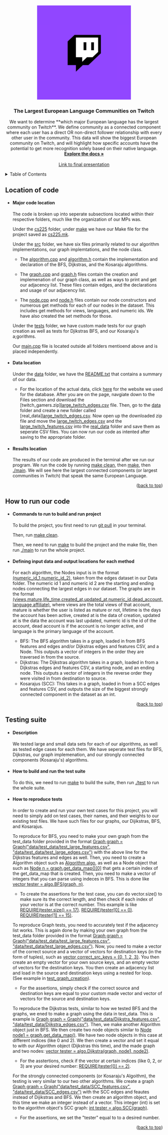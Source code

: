<div id="top"></div>

<!-- PROJECT LOGO -->
<br />
<div align="center">
  <a href="http://snap.stanford.edu/data/twitch_gamers.html">
    <img src="twitch.png" alt="Logo" width="300" height="300">
  </a>

<h3 align="center">The Largest European Language Communities on Twitch</h3>

  <p align="center">
    We want to determine **which major European language has the largest community on Twitch**. We define community as a connected component where each user has a direct OR non-direct follower relationship with every other user in the community. This data will show the biggest European community on Twitch, and will highlight how specific accounts have the potential to get more recognition solely based on their native language. 
    <br />
    <a href="https://github-dev.cs.illinois.edu/cs225-fa21/snmehta2-athev2-dhanker2-farazms2/tree/master/md_files_and_misc_documents"><strong>Explore the docs »</strong></a>
    <br />
    <br />
    <a href="https://www.youtube.com/watch?v=kpTG84i-u50">Link to final presentation</a>
  </p>
</div>



<!-- TABLE OF CONTENTS -->
<details>
  <summary>Table of Contents</summary>
  <ol>
    <li>
      <a href="#linkage-and-location">Location of code</a>
      <ul>
        <li><a>Major Code</a></li>
        <li><a>Data</a></li>
        <li><a>Results</a></li>
      </ul>
    </li>
    <li>
      <a href="#how-to-run-our-code">How to run our code</a>
      <ul>
        <li><a>Commands to run the assignments</a></li>
        <li><a>Selecting input/output locations</a></li>
      </ul>
    </li>
    <li>
      <a href="#testing-suite">Testing Suite</a>
      <ul>
        <li><a>Description</a></li>
        <li><a>How to build and run the test suite</a></li>
        <li><a>How to reproduce tests</a></li>
      </ul>
    </li>
  </ol>
</details>



<!-- Location of our code -->
## Location of code
* #### Major code location
  The code is broken up into seperate subsections located within their respective folders, much like the organization of our MPs was.

  Under the [cs225](#heading-1 "Goto heading-1") folder, under [make](#heading-1 "Goto heading-1") we have our Make file for the project saved as [cs225.mk](#heading-1 "Goto heading-1").

  Under the [src](#heading-1 "Goto heading-1") folder, we have six files primarily related to our algorithm implementations, our graph implemtations, and the node class. 

    * The [algorithm.cpp](#heading-1 "Goto heading-1") and [algorithm.h](#heading-1 "Goto heading-1") contain the implementation and declaration of the BFS, Dijkstras, and the Kosaraju algorithms. 

    * The [graph.cpp](#heading-1 "Goto heading-1") and [graph.h](#heading-1 "Goto heading-1") files contain the creation and implemenation of our graph class, as well as ways to print and get our adjacency list. These files contain edges, and the declarations and usage of our adjacency list.

    * The [node.cpp](#heading-1 "Goto heading-1") and [node.h](#heading-1 "Goto heading-1") files contain our node constructors and numerous get methods for each of our nodes in the dataset. This includes get methods for views, languages, and numeric ids. We have also created the set methods for those. 

  Under the [tests](#heading-1 "Goto heading-1") folder, we have custom made tests for our graph creation as well as tests for Djikstras BFS, and our Kosaraju's a;gorithms. 

  Our [main.cpp](#heading-1 "Goto heading-1") file is located outside all folders mentioend above and is placed independently. 


  
  
* #### Data location
  Under the [data](#heading-1 "Goto heading-1") folder, we have the [README.txt](#heading-1 "Goto heading-1") that contains a summary of our data. 
    * For the location of the actual data, click [here](http://snap.stanford.edu/data/twitch_gamers.html) for the website we used for the database. After you are on the page, navgiate down to the Files section and download the [twitch_gamers.zip][large_twitch_edges.csv](#heading-1 "Goto heading-1") file. Then, go to the [data](#heading-1 "Goto heading-1") folder and create a new folder called [real_data][large_twitch_edges.csv](#heading-1 "Goto heading-1").  Now open up the downloaded zip file and move the [large_twitch_edges.csv](#heading-1 "Goto heading-1") and the [large_twitch_features.csv](#heading-1 "Goto heading-1") into the [real_data](#heading-1 "Goto heading-1") folder and save them as seperate CSV files. You can now run our code as intented after saving to the appropriate folder. 




* #### Results location
  The results of our code are produced in the terminal after we run our program. We run the code by running [make clean](#heading-1 "Goto heading-1"), then [make](#heading-1 "Goto heading-1"), then [./main](#heading-1 "Goto heading-1"). We will see here the largest connected components (or largest communities in Twitch) that speak the same European Language. 



<p align="right">(<a href="#top">back to top</a>)</p>



<!-- How to run our code -->
## How to run our code
* #### Commands to run to build and run project
  To build the project, you first need to run [git pull](#heading-1 "Goto heading-1") in your terminal. 

  Then, run [make clean](#heading-1 "Goto heading-1").

  Then, we need to run [make](#heading-1 "Goto heading-1") to build the project and the make file, then run [./main](#heading-1 "Goto heading-1") to run the whole project.




* #### Defining input data and output locations for each method
  For each algorithm, the Nodes input is in the format [(numeric_id_1,numeric_id_2)](#heading-1 "Goto heading-1"), taken from the edges dataset in our Data folder. The numeric id 1 and numeric id 2 are the starting and ending nodes connecting the largest edges in our dataset. The graphs are in the format  [(views,mature,life_time,created_at,updated_at,numeric_id,dead_account,language,affiliate)](#heading-1 "Goto heading-1"), where views are the total views of that account, mature is whether the user is listed as mature or not, lifetime is the days the account has been active, created at is the data of creation, updated at is the data the account was last updated, numeric id is the id of the account, dead account is if the account is no longer active, and language is the primary language of the account. 


  
  *  BFS: The BFS algorithm takes in a graph, loaded in from BFS features and edges and/or Dijkstras edges and features CSV, and a Node. This outputs a vector of integers in the order they are traversed in from the source.
  *  Dijkstras: The Dijkstras algorithm takes in a graph, loaded in from a Dijkstras edges and features CSV, a starting node, and an ending node. This outputs a vector of integers in the reverse order they were visited in from destination to source.
  *  Kosarajus (SCC): This takes in a graph, loaded in from a SCC edges and features CSV, and outputs the size of the biggest strongly connected component in the dataset as an int. 

<p align="right">(<a href="#top">back to top</a>)</p>

<!-- Testing suite -->
## Testing suite
* #### Description
  We tested large and small data sets for each of our algorithms, as well as tested edge cases for each them. We have seperate test files for BFS, Dijkstras, our graph implemenation, and our strongly connected components (Kosaraju's) algorithms. 


* #### How to build and run the test suite
  To do this, we need to run [make](#heading-1 "Goto heading-1") to build the suite, then run [./test](#heading-1 "Goto heading-1") to run the whole suite.

* #### How to reproduce tests 
  In order to create and run your own test cases for this project, you will need to simply add on test cases, their names, and their weights to our existing test files. We have such files for our graphs, our Dijikstras, BFS, and Kosarajus. 

  To reproduce for BFS, you need to make your own graph from the test_data folder provided in the format 
  [Graph graph = Graph("data/test_data/test_large_features.csv", "data/test_data/test_large_edges.csv")](#heading-1 "Goto heading-1") with the above line for the Dijkstras features and edges as well. Then, you need to create a Algorithm object such as [Algorithm algo](#heading-1 "Goto heading-1" ), as well as a Node object that such as [Node n = graph.get_data_map()[0]](#heading-1 "Goto heading-1" ) that gets a certain index of the get_data_map that is created. Then, you need to make a vector of integers that you can parse using indeces in BFS. This is done like [vector<int> tester = algo.BFS(graph, n)](#heading-1 "Goto heading-1"). 

  * To create the assertions for the test case, you can do vector.size() to make sure its the correct length, and then check if each index of your vector is at the correct number. This example is like 
  [REQUIRE(tester.size() == 17)](#heading-1 "Goto heading-1").
  [REQUIRE(tester[0] == 0)](#heading-1 "Goto heading-1").
  [REQUIRE(tester[1] == 15)](#heading-1 "Goto heading-1"). 

  To reproduce Graph tests, you need to accurately test if the adjacency list works. This is again done by making your own graph from the test_data folder provided in the format 
  [Graph graph = Graph("data/test_data/test_large_features.csv", "data/test_data/test_large_edges.csv")](#heading-1 "Goto heading-1"). Now, you need to make a vector of the correct source and a  vector of vectors for destination keys (in the form of tuples), such as [vector<int> correct_src_keys = {0, 1, 2, 3}](#heading-1 "Goto heading-1"). You then create an empty vector for your own source keys, and an empty vector of vectors for the destination keys. You then create an adjacency list and load in the source and destination keys using a nested for loop. (See example in [test_graph_creation](#heading-1 "Goto heading-1")). 

  * For the assertions, simply check if the correct source and destination keys are equal to your custom made vector and vector of vectors for the source and destination keys.

  To reproduce the Dijkstras tests, similar to how we tested BFS and the graphs, we ened to make a graph using the data in test_data. This is example is [Graph graph = Graph("data/test_data/Dijkstra_features.csv", "data/test_data/Dijkstra_edges.csv")](#heading-1 "Goto heading-1"). Then, we make another Algorithm object just in BFS. We then create two node objects similar to [Node node1 = graph.get_data_map()](#heading-1 "Goto heading-1"). We have two node objects in this case at different indices (like 0 and 2). We then create a vector and set it equal to with our Algorithm object (Dijkstras this time), and the made graph and two nodes: [vector<int> tester = algo.Dijkstra(graph, node1, node2)](#heading-1 "Goto heading-1"). 

  * For the asstertions, check if the vector at certain indices (like 0, 2, or 3) are your desired number: [REQUIRE(tester[0] == 2)](#heading-1 "Goto heading-1").

  For the strongly connected components (or Kosaraju's Algoithm), the testing is very similar to our two other algorithms. We create a graph [Graph graph = Graph("data/test_data/SCC_features.csv", "data/test_data/SCC_edges.csv")](#heading-1 "Goto heading-1") with the SCC edges and feautes instead of Dijikstras and BFS. We then create an algorithm object, and this time we make an integer instead of a vector. This integer (int) is set to the algorithm object's SCC graph: [int tester = algo.SCC(graph)](#heading-1 "Goto heading-1").
  * For the assertions, we set the "tester" equal to to a desired number.  




  

  



<p align="right">(<a href="#top">back to top</a>)</p>
